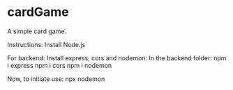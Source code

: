 # cardGame
A simple card game.

Instructions:
Install Node.js

For backend:
  Install express, cors and nodemon:
  In the backend folder:
  npm i express
  npm i cors 
  npm i nodemon
  
  Now, to initiate use: npx nodemon
